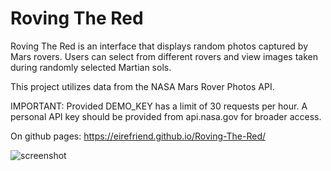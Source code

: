 # Roving The Red

Roving The Red is an interface that displays random photos captured by Mars rovers. Users can select from different rovers and view images taken during randomly selected Martian sols.

This project utilizes data from the NASA Mars Rover Photos API.

IMPORTANT: Provided DEMO_KEY has a limit of 30 requests per hour. A personal API key should be provided from api.nasa.gov for broader access.

On github pages: https://eirefriend.github.io/Roving-The-Red/

![screenshot](https://github.com/EireFriend/Roving-The-Red/assets/158257717/49930dca-5069-4a53-aead-5dc0b8f11988)
